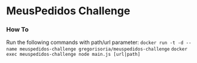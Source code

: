 # MeusPedidos Challenge

### How To

Run the following commands with path/url parameter:
`docker run -t -d --name meuspedidos-challenge gregorisoria/meuspedidos-challenge`
`docker exec meuspedidos-challenge node main.js [url|path]`
